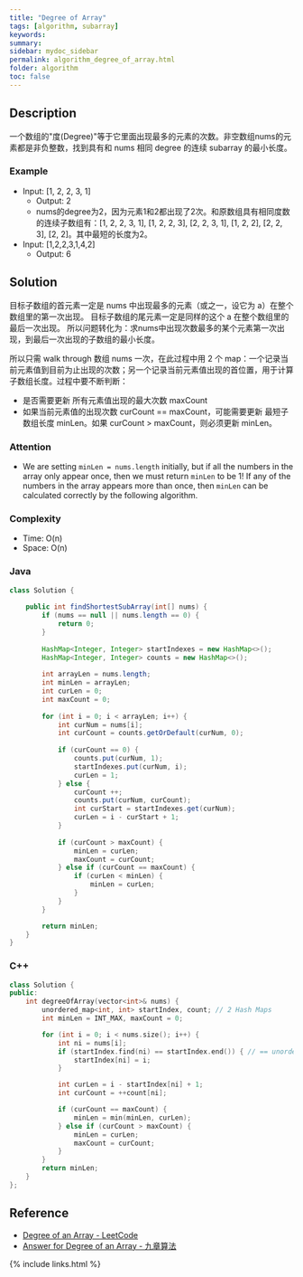 ```yaml
---
title: "Degree of Array"
tags: [algorithm, subarray]
keywords:
summary:
sidebar: mydoc_sidebar
permalink: algorithm_degree_of_array.html
folder: algorithm
toc: false
---
```


## Description
一个数组的"度(Degree)"等于它里面出现最多的元素的次数。非空数组nums的元素都是非负整数，找到具有和 nums 相同 degree 的连续 subarray 的最小长度。

### Example
* Input: [1, 2, 2, 3, 1]
  * Output: 2
  * nums的degree为2，因为元素1和2都出现了2次。和原数组具有相同度数的连续子数组有：[1, 2, 2, 3, 1], [1, 2, 2, 3], [2, 2, 3, 1], [1, 2, 2], [2, 2, 3], [2, 2]。其中最短的长度为2。
* Input: [1,2,2,3,1,4,2]
  * Output: 6

## Solution
目标子数组的首元素一定是 nums 中出现最多的元素（或之一，设它为 a）在整个数组里的第一次出现。
目标子数组的尾元素一定是同样的这个 a 在整个数组里的最后一次出现。
所以问题转化为：求nums中出现次数最多的某个元素第一次出现，到最后一次出现的子数组的最小长度。

所以只需 walk through 数组 nums 一次，在此过程中用 2 个 map：一个记录当前元素值到目前为止出现的次数；另一个记录当前元素值出现的首位置，用于计算子数组长度。过程中要不断判断：
* 是否需要更新 所有元素值出现的最大次数 maxCount
* 如果当前元素值的出现次数 curCount == maxCount，可能需要更新 最短子数组长度 minLen。如果 curCount > maxCount，则必须更新 minLen。

### Attention
* We are setting `minLen = nums.length` initially, but if all the numbers in the array only appear once, then we must return `minLen` to be 1! If any of the numbers in the array appears more than once, then `minLen` can be calculated correctly by the following algorithm.

### Complexity
* Time: O(n)
* Space: O(n)

### Java

```java
class Solution {
    
    public int findShortestSubArray(int[] nums) {
        if (nums == null || nums.length == 0) {
            return 0;
        }
        
        HashMap<Integer, Integer> startIndexes = new HashMap<>();
        HashMap<Integer, Integer> counts = new HashMap<>();
        
        int arrayLen = nums.length;
        int minLen = arrayLen;
        int curLen = 0;
        int maxCount = 0;
        
        for (int i = 0; i < arrayLen; i++) {
            int curNum = nums[i];
            int curCount = counts.getOrDefault(curNum, 0);
            
            if (curCount == 0) {
                counts.put(curNum, 1);
                startIndexes.put(curNum, i);
                curLen = 1;
            } else {
                curCount ++;
                counts.put(curNum, curCount);
                int curStart = startIndexes.get(curNum);
                curLen = i - curStart + 1;
            }
            
            if (curCount > maxCount) {
                minLen = curLen;
                maxCount = curCount;
            } else if (curCount == maxCount) {
                if (curLen < minLen) {
                    minLen = curLen;
                }
            }
        }

        return minLen;
    }
}
```

### C++

```c++
class Solution {
public:
    int degreeOfArray(vector<int>& nums) {
        unordered_map<int, int> startIndex, count; // 2 Hash Maps
        int minLen = INT_MAX, maxCount = 0;

        for (int i = 0; i < nums.size(); i++) {
            int ni = nums[i];
            if (startIndex.find(ni) == startIndex.end()) { // == unordered_map.end() 表示不存在，即iterate到尾部还是没能找到
                startIndex[ni] = i;
            }

            int curLen = i - startIndex[ni] + 1;
            int curCount = ++count[ni];

            if (curCount == maxCount) {
                minLen = min(minLen, curLen);
            } else if (curCount > maxCount) {
                minLen = curLen;
                maxCount = curCount;
            }
        }
        return minLen;
    }
};
```


## Reference
* [Degree of an Array - LeetCode](https://leetcode.com/problems/degree-of-an-array/description/)
* [Answer for Degree of an Array - 九章算法](https://www.jiuzhang.com/solution/shu-zu-de-du-shu/)

{% include links.html %}
